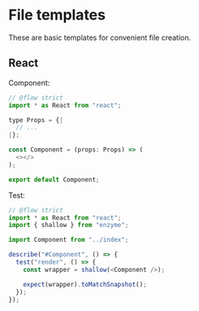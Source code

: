 # File templates

These are basic templates for convenient file creation.

## React

Component:
```js
// @flow strict
import * as React from "react";

type Props = {|
  // ...
|};

const Component = (props: Props) => (
  <></>
);

export default Component;
```

Test:
```js
// @flow strict
import * as React from "react";
import { shallow } from "enzyme";

import Component from "../index";

describe("#Component", () => {
  test("render", () => {
    const wrapper = shallow(<Component />);

    expect(wrapper).toMatchSnapshot();
  });
});
```
